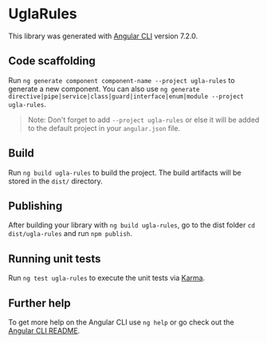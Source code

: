# UglaRules

This library was generated with [Angular CLI](https://github.com/angular/angular-cli) version 7.2.0.

## Code scaffolding

Run `ng generate component component-name --project ugla-rules` to generate a new component. You can also use `ng generate directive|pipe|service|class|guard|interface|enum|module --project ugla-rules`.
> Note: Don't forget to add `--project ugla-rules` or else it will be added to the default project in your `angular.json` file. 

## Build

Run `ng build ugla-rules` to build the project. The build artifacts will be stored in the `dist/` directory.

## Publishing

After building your library with `ng build ugla-rules`, go to the dist folder `cd dist/ugla-rules` and run `npm publish`.

## Running unit tests

Run `ng test ugla-rules` to execute the unit tests via [Karma](https://karma-runner.github.io).

## Further help

To get more help on the Angular CLI use `ng help` or go check out the [Angular CLI README](https://github.com/angular/angular-cli/blob/master/README.md).
